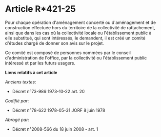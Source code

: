 # Article R*421-25

Pour chaque opération d'aménagement concerté ou d'aménagement et de construction effectuée hors du territoire de la
collectivité de rattachement, ainsi que dans les cas où la collectivité locale ou l'établissement public à elle substitué,
qui sont intéressés, le demandent, il est créé un comité d'études chargé de donner son avis sur le projet.

Ce comité est composé de personnes nommées par le conseil d'administration de l'office, par la collectivité ou
l'établissement public intéressé et par les futurs usagers.

**Liens relatifs à cet article**

_Anciens textes_:

  - Décret n°73-986 1973-10-22 art. 20

_Codifié par_:

  - Décret n°78-622 1978-05-31 JORF 8 juin 1978

_Abrogé par_:

  - Décret n°2008-566 du 18 juin 2008 - art. 1

